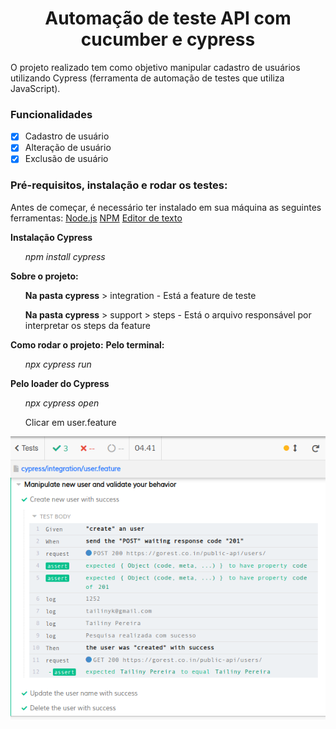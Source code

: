 <h1 align="center">Automação de teste API com cucumber e cypress</h1>

O projeto realizado tem como objetivo manipular cadastro de usuários utilizando Cypress (ferramenta de automação de testes que utiliza JavaScript).

### Funcionalidades

- [x] Cadastro de usuário
- [x] Alteração de usuário
- [x] Exclusão de usuário

### Pré-requisitos, instalação e rodar os testes:

Antes de começar, é necessário ter instalado em sua máquina as seguintes ferramentas:
    [Node.js](https://nodejs.org/en/download/package-manager/)
    [NPM](https://www.npmjs.com/get-npm)
    [Editor de texto](https://code.visualstudio.com/)

<b>Instalação Cypress</b>
<ul><i>npm install cypress</i></ul>

<b>Sobre o projeto:</b>
<ul><b>Na pasta cypress</b> > integration - Está a feature de teste</ul>
<ul><b>Na pasta cypress</b> > support > steps - Está o arquivo responsável por interpretar os steps da feature</ul>

<b>Como rodar o projeto:</b>
<b>Pelo terminal:</b>
    <ul><i>npx cypress run</i></ul>
<b>Pelo loader do Cypress</b>
    <ul><i>npx cypress open</i></ul>
    <ul>Clicar em user.feature</ul>

![alt text](image/success-test.png)
